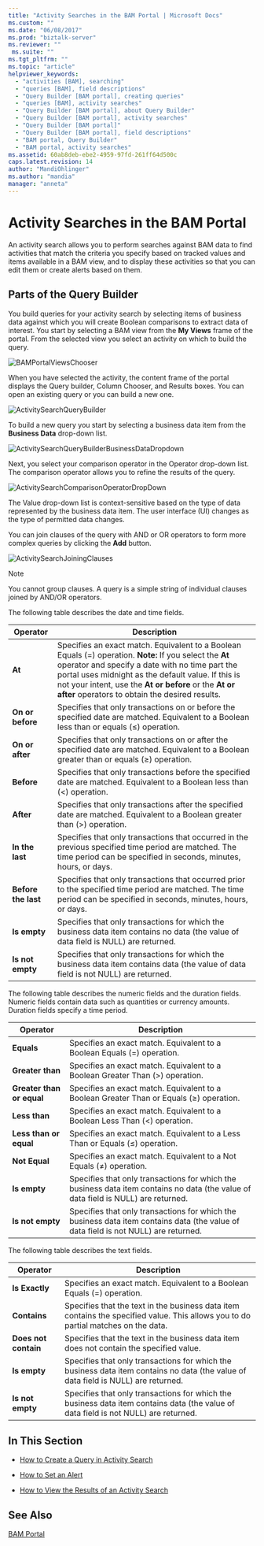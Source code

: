 ```yaml
---
title: "Activity Searches in the BAM Portal | Microsoft Docs"
ms.custom: ""
ms.date: "06/08/2017"
ms.prod: "biztalk-server"
ms.reviewer: ""
 ms.suite: ""
ms.tgt_pltfrm: ""
ms.topic: "article"
helpviewer_keywords: 
  - "activities [BAM], searching"
  - "queries [BAM], field descriptions"
  - "Query Builder [BAM portal], creating queries"
  - "queries [BAM], activity searches"
  - "Query Builder [BAM portal], about Query Builder"
  - "Query Builder [BAM portal], activity searches"
  - "Query Builder [BAM portal]"
  - "Query Builder [BAM portal], field descriptions"
  - "BAM portal, Query Builder"
  - "BAM portal, activity searches"
ms.assetid: 60ab8deb-ebe2-4959-97fd-261ff64d500c
caps.latest.revision: 14
author: "MandiOhlinger"
ms.author: "mandia"
manager: "anneta"
---
```

# Activity Searches in the BAM Portal
An activity search allows you to perform searches against BAM data to find activities that match the criteria you specify based on tracked values and items available in a BAM view, and to display these activities so that you can edit them or create alerts based on them.  
  
## Parts of the Query Builder  
 You build queries for your activity search by selecting items of business data against which you will create Boolean comparisons to extract data of interest. You start by selecting a BAM view from the **My Views** frame of the portal. From the selected view you select an activity on which to build the query.  
  
 ![](../core/media/bamportalviewschooser.gif "BAMPortalViewsChooser")  
  
 When you have selected the activity, the content frame of the portal displays the Query builder, Column Chooser, and Results boxes. You can open an existing query or you can build a new one.  
  
 ![](../core/media/activitysearchquerybuilder.gif "ActivitySearchQueryBuilder")  
  
 To build a new query you start by selecting a business data item from the **Business Data** drop-down list.  
  
 ![](../core/media/activitysearchquerybuilderbusinessdatadropdown.gif "ActivitySearchQueryBuilderBusinessDataDropdown")  
  
 Next, you select your comparison operator in the Operator drop-down list. The comparison operator allows you to refine the results of the query.  
  
 ![](../core/media/activitysearchcomparisonoperatordropdown.gif "ActivitySearchComparisonOperatorDropDown")  
  
 The Value drop-down list is context-sensitive based on the type of data represented by the business data item. The user interface (UI) changes as the type of permitted data changes.  
  
 You can join clauses of the query with AND or OR operators to form more complex queries by clicking the **Add** button.  
  
 ![](../core/media/activitysearchjoiningclauses.gif "ActivitySearchJoiningClauses")  
  
> [!NOTE]
>  You cannot group clauses. A query is a simple string of individual clauses joined by AND/OR operators.  
  
 The following table describes the date and time fields.  
  
|Operator|Description|  
|--------------|-----------------|  
|**At**|Specifies an exact match. Equivalent to a Boolean Equals (=) operation. **Note:**  If you select the **At** operator and specify a date with no time part the portal uses midnight as the default value. If this is not your intent, use the **At or before** or the **At or after** operators to obtain the desired results.|  
|**On or before**|Specifies that only transactions on or before the specified date are matched. Equivalent to a Boolean less than or equals (≤) operation.|  
|**On or after**|Specifies that only transactions on or after the specified date are matched. Equivalent to a Boolean greater than or equals (≥) operation.|  
|**Before**|Specifies that only transactions before the specified date are matched. Equivalent to a Boolean less than (\<) operation.|  
|**After**|Specifies that only transactions after the specified date are matched. Equivalent to a Boolean greater than (>) operation.|  
|**In the last**|Specifies that only transactions that occurred in the previous specified time period are matched. The time period can be specified in seconds, minutes, hours, or days.|  
|**Before the last**|Specifies that only transactions that occurred prior to the specified time period are matched. The time period can be specified in seconds, minutes, hours, or days.|  
|**Is empty**|Specifies that only transactions for which the business data item contains no data (the value of data field is NULL) are returned.|  
|**Is not empty**|Specifies that only transactions for which the business data item contains data (the value of data field is not NULL) are returned.|  
  
 The following table describes the numeric fields and the duration fields. Numeric fields contain data such as quantities or currency amounts. Duration fields specify a time period.  
  
|Operator|Description|  
|--------------|-----------------|  
|**Equals**|Specifies an exact match. Equivalent to a Boolean Equals (=) operation.|  
|**Greater than**|Specifies an exact match. Equivalent to a Boolean Greater Than (>) operation.|  
|**Greater than or equal**|Specifies an exact match. Equivalent to a Boolean Greater Than or Equals (≥) operation.|  
|**Less than**|Specifies an exact match. Equivalent to a Boolean Less Than (<) operation.|  
|**Less than or equal**|Specifies an exact match. Equivalent to a Less Than or Equals (≤) operation.|  
|**Not Equal**|Specifies an exact match. Equivalent to a Not Equals (≠) operation.|  
|**Is empty**|Specifies that only transactions for which the business data item contains no data (the value of data field is NULL) are returned.|  
|**Is not empty**|Specifies that only transactions for which the business data item contains data (the value of data field is not NULL) are returned.|  
  
 The following table describes the text fields.  
  
|Operator|Description|  
|--------------|-----------------|  
|**Is Exactly**|Specifies an exact match. Equivalent to a Boolean Equals (=) operation.|  
|**Contains**|Specifies that the text in the business data item contains the specified value. This allows you to do partial matches on the data.|  
|**Does not contain**|Specifies that the text in the business data item does not contain the specified value.|  
|**Is empty**|Specifies that only transactions for which the business data item contains no data (the value of data field is NULL) are returned.|  
|**Is not empty**|Specifies that only transactions for which the business data item contains data (the value of data field is not NULL) are returned.|  
  
## In This Section  
  
-   [How to Create a Query in Activity Search](../core/how-to-create-a-query-in-activity-search.md)  
  
-   [How to Set an Alert](../core/how-to-set-an-alert.md)  
  
-   [How to View the Results of an Activity Search](../core/how-to-view-the-results-of-an-activity-search.md)  
  
## See Also  
 [BAM Portal](../core/bam-portal.md)